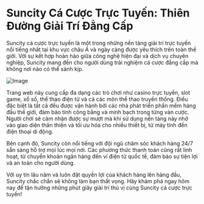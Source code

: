 # Suncity Cá Cược Trực Tuyến: Thiên Đường Giải Trí Đẳng Cấp

Suncity cá cược trực tuyến là một trong những nền tảng giải trí trực tuyến nổi tiếng nhất tại khu vực châu Á và ngày càng được yêu thích trên toàn thế giới. Với sự kết hợp hoàn hảo giữa công nghệ hiện đại và dịch vụ chuyên nghiệp, Suncity mang đến cho người dùng trải nghiệm cá cược đẳng cấp mà không nơi nào có thể sánh kịp.

![Image](https://github.com/user-attachments/assets/bd51ea9f-0666-407b-a7a7-98ead6de688c)

Trang web này cung cấp đa dạng các trò chơi như casino trực tuyến, slot game, xổ số, thể thao điện tử và cả các môn thể thao truyền thống. Điều đặc biệt là tất cả đều được vận hành bởi các nhà phát triển phần mềm hàng đầu thế giới, đảm bảo tính công bằng và minh bạch trong từng ván cược. Người chơi sẽ cảm nhận được sự mượt mà khi sử dụng nền tảng này nhờ vào giao diện thân thiện và tối ưu hóa cho nhiều thiết bị, từ máy tính đến điện thoại di động.

Bên cạnh đó, Suncity còn nổi tiếng với đội ngũ chăm sóc khách hàng 24/7 sẵn sàng hỗ trợ mọi lúc mọi nơi. Các phương thức thanh toán cũng rất linh hoạt, từ chuyển khoản ngân hàng đến ví điện tử quốc tế, đảm bảo sự tiện lợi và an toàn cho người dùng.

Với uy tín lâu năm và luôn đặt quyền lợi của khách hàng lên hàng đầu, Suncity chắc chắn sẽ không làm bạn thất vọng. Hãy khám phá ngay hôm nay để tận hưởng những phút giây giải trí thú vị cùng Suncity cá cược trực tuyến!